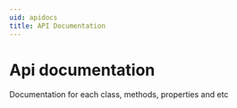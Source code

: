 ```yaml
---
uid: apidocs
title: API Documentation
---
```


# Api documentation
Documentation for each class, methods, properties and etc